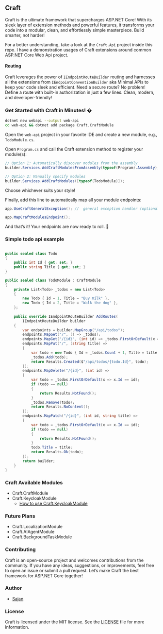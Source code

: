 

## Craft
Craft is the ultimate framework that supercharges ASP.NET Core! With its sleek layer of extension methods and powerful features, it transforms your code into a modular, clean, and effortlessly simple masterpiece. Build smarter, not harder!

For a better understanding, take a look at the `Craft.Api` project inside this repo. I have a demonstration usages of Craft extensions around common ASP.NET Core Web Api project.

#### Routing
Craft leverages the power of `IEndpointRouteBuilder` routing and harnesses all the extensions from `IEndpointConventionBuilder` aka Minimal APIs to keep your code sleek and efficient. Need a secure route? No problem! Define a route with built-in authorization in just a few lines. Clean, modern, and developer-friendly!


### Get Started with Craft in Minutes! �

```bash
dotnet new webapi --output web-api
cd web-api && dotnet add package Craft.CraftModule
```

Open the `web-api` project in your favorite IDE and create a new module, e.g., `TodoModule.cs`.

Open `Program.cs` and call the Craft extension method to register your module(s):

```csharp
// Option 1: Automatically discover modules from the assembly
builder.Services.AddCraftModulesFromAssembly(typeof(Program).Assembly);

// Option 2: Manually specify modules
builder.Services.AddCraftModules([typeof(TodoModule)]);
```
Choose whichever suits your style!


Finally, add this line to automatically map all your module endpoints:
```csharp
app.UseCraftGeneralException(); //  general exception handler (optional)

app.MapCraftModulesEndpoint();
```
And that’s it! Your endpoints are now ready to roll. 🚀



### Simple todo api example

```csharp

public sealed class Todo
{
    public int Id { get; set; }
    public string Title { get; set; }
}

public sealed class TodoModule : CraftModule
{
    private List<Todo> _todos = new List<Todo>
    {
        new Todo { Id = 1, Title = "Buy milk" },
        new Todo { Id = 2, Title = "Walk the dog" },
    };
    
    public override IEndpointRouteBuilder AddRoutes(
        IEndpointRouteBuilder builder
    {
        var endpoints = builder.MapGroup("/api/todos");
        endpoints.MapGet("/", () => _todos);
        endpoints.MapGet("/{id}", (int id) => _todos.FirstOrDefault(x => x.Id == id));
        endpoints.MapPut("/", (string title) => 
        {
            var todo = new Todo { Id = _todos.Count + 1, Title = title };
            _todos.Add(todo);
            return Results.Created($"/api/todos/{todo.Id}", todo);
        });
        endpoints.MapDelete("/{id}", (int id) => 
        {
            var todo = _todos.FirstOrDefault(x => x.Id == id);
            if (todo == null)
            {
                return Results.NotFound();
            }
            _todos.Remove(todo);
            return Results.NoContent();
        });
        endpoints.MapPatch("/{id}", (int id, string title) => 
        {
            var todo = _todos.FirstOrDefault(x => x.Id == id);
            if (todo == null)
            {
                return Results.NotFound();
            }
            todo.Title = title;
            return Results.Ok(todo);
        });
        return builder;
    }
}
```

### Craft Available Modules

- Craft.CraftModule
- Craft.KeycloakModule
  - [How to use Craft.KeycloakModule](docs/Keycloak.md)

### Future Plans
- Craft.LocalizationModule
- Craft.AIAgentModule
- Craft.BackgroundTaskModule

### Contributing

Craft is an open-source project and welcomes contributions from the community.
If you have any ideas, suggestions, or improvements, feel free to open an issue or submit a pull request. 
Let’s make Craft the best framework for ASP.NET Core together!

### Author

- [Sajan](https://github.com/sajanv88)


### License
Craft is licensed under the MIT license. See the [LICENSE](LICENSE) file for more information.

